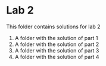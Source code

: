 # Lab 2

This folder contains solutions for lab 2

1. A folder with the solution of part 1
2. A folder with the solution of part 2
3. A folder with the solution of part 3
4. A folder with the solution of part 4
